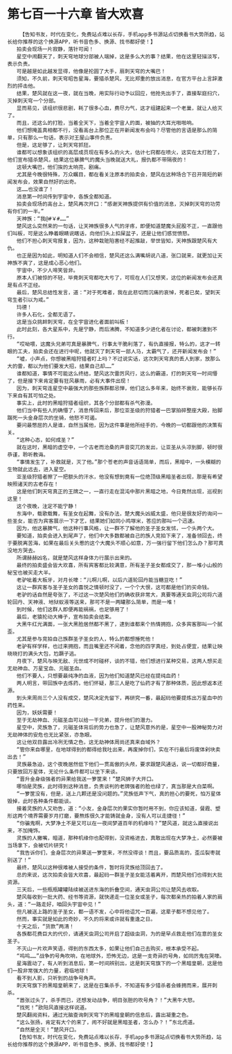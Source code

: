 # 第七百一十六章 皆大欢喜
        【告知书友，时代在变化，免费站点难以长存，手机app多书源站点切换看书大势所趋，站长给你推荐的这个换源APP，听书音色多、换源、找书都好使！】
       拍卖会现场一片寂静，落针可闻！
       星空中闹翻天了，刺天穹地球分部被人端掉，这是多么大的事？结果，他在这里轻描淡写，表示负责。
       可是越是如此越发显得，他像是抡圆了大手，扇刺天穹的大嘴巴！
       须知，不久前，刺天穹昭告星海，要猎杀楚风，无比郑重的放出消息，在官方平台上言辞激烈的抨击他。
       结果，楚风就在这一夜，就在当晚，用实际行动予以回应，他抢先出手了，直接犁庭扫穴，灭掉刺天穹一个分部。
       显而易见，该组织很悲剧，耗了很多心血，费尽力气，这才组建起来一个老巢，就让人给灭了。
       而且，还这么的打脸，当着全天下，当着全宇宙人的面，被抽的大耳光啪啪响。
       他们想掩盖真相都不行，没看高台上那位正在开新闻发布会吗？尽管他的言语是那么的简单，只有那么一句话，表示对王屋山事件负责。
       但是，这足够了，让刺天穹抓狂。
       谁都可以想象该组织的高层成员现在有多么的火大，估计七窍都在喷火，这实在太打脸了，他们宣布猎杀楚风，结果这位暴脾气的魔头当晚就送大礼，报仇都不带隔夜的！
       这顿大嘴巴，他们挨的太响亮，剧痛。
       尤其是今晚很特殊，万众瞩目，都在看关注原本的拍卖会，楚风在这种场合下召开简短的新闻发布会，效果自然好的出奇。
       这……也没谁了！
       消息第一时间传到宇宙中，各族全都知道。
       拍卖会现场的高台上，楚风再次开口：“感谢天神族提供有价值的消息，灭掉刺天穹的功劳有你们的一半。”
       天神族：“我@#￥#……”
       楚风这么突然来的一句话，让天神族很多人气的牙疼，即便知道楚魔头屁股不正，一直跟他们叫板，可是这么睁着眼睛说瞎话，向他们头上扣屎盆子，还是让他们感觉愤怒。
       他们不担心刺天穹报复，因为，这种栽赃陷害经不起推敲，举世皆知，天神族跟楚风有大仇。
       也正是因为如此，明知道人们不会相信，楚风还这么满嘴胡说八道，张口就来，就更加让天神族不爽了，这是成心恶心他们。
       宇宙中，不少人啼笑皆非。
       原本人们被惊的不轻，毕竟刺天穹都吃大亏了，可现在人们又想笑，这位的新闻发布会还真是有点不正经。
       最后，楚风总结性发言，道：“对于死难者，我在此悲切而沉痛的哀悼，死者已矣，望刺天穹生者引以为戒。”
       玛德！
       许多人石化，全都无语了。
       这是当众挑衅刺天穹，在全宇宙进化者面前叫板！
       此时此刻，各大星系中，先是宁静，而后沸腾，不知道多少进化者在讨论，都被刺激到不行。
       “哎呦喂，这魔头兄弟可真是暴脾气，行事太干脆利落了，有仇直接报，特么的，这才一转眼的工夫，拍卖会还在进行中呢，他就灭了刺天穹一部人马，太霸气了，还开新闻发布会！”
       “嘘，小声点，你想被黑暗狩猎者盯上吗？不过说实话，这次刺天穹真的丢人到家，放那么大的雷，都以为他们要发大招，结果自己却……”
       谁都知道，事情不可能这么终结，楚风这次雷厉风行，这么的霸道，打的刺天穹一时间懵了，但是接下来肯定要有狂风暴雨，必有大事件出现！
       因为，刺天穹连星空中最强大的那些族群都忌惮，他们这么多年来，始终不衰败，能够长存下来自有其可怕之处。
       事实上，此时的黑暗狩猎者组织，其各个分部都有杀气弥漫。
       他们当中有些人的确懵了，消息传回来后，那位亚圣级的狩猎者一巴掌拍碎整座大殿，抬脚踹死一头金身层次的坐骑，他怒不可遏。
       要问最憋屈的人是谁，自然当属他，因为这件事是他所经手的，今晚的一切都跟他的决策有关。
       “这种心态，如何成圣？”
       就在这时，黑暗的虚空中，一个古老而沧桑的声音突兀的发出，让亚圣从头凉到脚，顿时很恭谨，聆听教诲。
       “事情发生了，补救就是，灭了他。”那个苍老的声音话语简单，而后，黑暗中，一头模糊的生物就此远去，进入星空。
       亚圣级狩猎者擦了一把额头的汗水，他没有想到竟有一位绝顶级黑暗圣者出现，那是有希望映照诸天的古老存在！
       这是他们刺天穹真正的王牌之一，一直行走在混沌中那片黑暗之地，今日竟然出现，巡视到这里！
       这个夜晚，注定不能宁静！
       东海中，载歌载舞，有圣女在起舞，没有办法，楚大魔头凶威太盛，他只是很友好的询问一些圣女，能否为宾客展示一下才艺，结果她们如同小鸡啄米，答应的那叫一个迅速。
       因为，他这暴脾气，他这种行事风格，让一群不了解他的圣子圣女发怵，一个头两个大。
       要知道，拍卖会进入到尾声了，他们中大多数都被自己的族人竞拍下来了，准备领回去，终于要脱离苦海，如果在最后关头惹的这个大魔头不顺心如意，万一强行留下他们怎么办？那可真没地方哭去。
       所谓赫赫凶名，就是楚风这样身体力行展示出来的。
       最终的拍卖盛会皆大欢喜，所有宾客都比较满意，所有圣子圣女都成交了，那一堆小山般的秘宝也被买走大半。
       老驴呲着大板牙，对月长嚎：“儿啊儿啊，以后六道轮回丹能当糖豆吃！”
       这让一群宾客与圣子圣女的喜悦之情顿时没了，一个个大恨，这可都是他们的买命钱。
       老驴的话自然是夸张了，不过这一次楚风他们的确收获非常大，真要等通天虫洞公司将六道轮回丹、天神液、地狱蚁液等送来，那可不是一两罐那么简单，而是一堆！
       到时候，他们这群人即便再能祸祸，也足够用了！
       最后，老猿抡动大棒子，宣布拍卖会结束。
       大黑牛红光满面，一张大黑脸居然都不黑了，逮到谁都来个热情拥抱，众多宾客那叫一个腻歪。
       尤其是参与竞拍自己族群圣子圣女的人，特么的都想捶死他！
       老驴有样学样，也过来拥抱，而且嘴里还不闲着，念他的四字真经，到处占便宜，结果让映晓晓打的满头大包，尥蹶子逃。
       月夜下，楚风与映无敌、元世成不时碰杯，谈的不错，他们想进行某种交易，这两人想买走无劫神血、万星宝血、元磁圣血。
       他们不要人，只想要最纯净的血液，因为他们知道楚风已经在提纯血药！
       两人明言，带回族中去炼药，他们怀疑，那三人是吃了仙药才有了那种体质，因此想返本还源。
       到头来周尚三个人没有成交，楚风决定先留下，再研究一番，最起码他要提炼出万星血中的药性来。
       因为，妖妖需要！
       至于无劫神血、元磁圣血可以给一干兄弟，提升他们的潜力。
       星空中，灵族急了，元磁圣体背后的势力也急了，让楚风意外的是，星空中一股神秘势力对无劫神体的安危也无比紧张，亦急眼。
       这让他双目露出冷冽无情之色，这无劫神体周尚还真来自域外？
       “管你来自哪里，在地球得到的都得给我吐出来，再废掉你们，实在不行最后将废体剁块卖出去！”
       灵族最急迫，这个夜晚居然低下他们一贯高傲的头颅，要求跟楚风通话，说一切都好商量，只要放回万星体，无论什么条件都可以坐下来谈。
       “晋升金身级强者的异果给我送一箩筐来！”楚风狮子大开口。
       哪怕是灵族，此时得到这种消息，负责谈判的老牌强者的脸也绿了，真当那是大白菜啊。
       “一箩筐没有，但是，送上几颗还是没问题的。”灵族低声下气，真的担心的要死，怕万星体毁掉，此时各种条件都能谈。
       接着灵族的人又劝告，道：“小友，金身层次的果实你暂时用不到，你应该知道，餐霞、塑形这两个境界需要岁月打磨，要熬炼很久才能铸就金身，没有人可以走捷径！”
       “你骗鬼啊，大梦净土不是又可以在一夜间梦道百年的机缘吗？”楚风道，就这么直接说出来，不加掩饰。
       灵族的人撇嘴，暗道，那种机缘你也配得到，没资格进去，真敢出现在大梦净土，必然要被当场拿下，会被切片研究！
       “我告诉你们，金身层次的异果送一箩筐来，不然没得谈！而且，要品质高的，歪瓜裂枣就别送了！”
       最终，楚风以这种很难被人接受的条件，暂时将灵族给顶回去了。
       总的来说，这次拍卖会皆大欢喜，最起码一群圣子圣女能活着离开，而楚风他们也得到大批资源。
       三天后，一些瓶瓶罐罐陆续被送进东海的折叠空间，通天虫洞公司让楚风去收取。
       楚风每收到一批大药、经书等资源，就快递走一位圣女或圣子，每次都亲热的拍着人家的肩头，道：“一路走好，咱回头宇宙中见！”
       但凡被送上路的圣子圣女，都一语不发，心中将他诅咒一百遍，这辈子都不想见他了。
       然而，事实就是如此的奇妙，不久的将来或许就有重逢之日。
       十天之后，“货款”两清！
       各族都花费巨大的代价，请通天虫洞公司开启了超级虫洞，为的是早点救走他们在意的圣女圣子。
       不灭山一片欢声笑语，得到的东西太多，如果让他们自己去购买，根本承受不起。
       “呜呜……”战争的号角吹响，在地球外，恐怖无边，这是一支奇异的号角，如同厉鬼在哭嚎。
       星海震动了，有人听到消息后，第一时间辨别出，这是刺天穹旗下的一个黑暗皇朝，这是他们一股非常强大的力量，君临地球！
       看不到人影，只听到的战争号角声。
       刺天穹旗下的黑暗皇朝来了，这是在召集杀手，不知道有多少猎杀者会蜂拥而来，展开刺杀。
       “嚣张过头了，杀手而已，还想发动战争，明目张胆的吹号角？！”大黑牛大怒。
       “找死！”欧阳风直接这样说道。
       楚风翻阅资料，通过光脑查询刺天穹下的黑暗皇朝的信息后，露出凝重之色。
       “这么张扬，肯定有大个的来了，闹不好就是黑暗圣者，怎么办？！”东北虎道。
       “自然是全灭！”楚风开口。
       【告知书友，时代在变化，免费站点难以长存，手机app多书源站点切换看书大势所趋，站长给你推荐的这个换源APP，听书音色多、换源、找书都好使！】